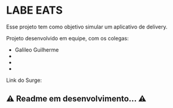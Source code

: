 # LABE EATS

Esse projeto tem como objetivo simular um aplicativo de delivery.

Projeto desenvolvido em equipe, com os colegas: 
- Galileo Guilherme
- 
- 
- 

Link do Surge: 



## ⚠ Readme em desenvolvimento... ⚠
